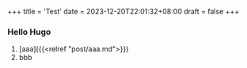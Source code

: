 +++
title = 'Test'
date = 2023-12-20T22:01:32+08:00
draft = false
+++

### Hello Hugo

1. [aaa]({{<relref "post/aaa.md">}})
2. bbb
